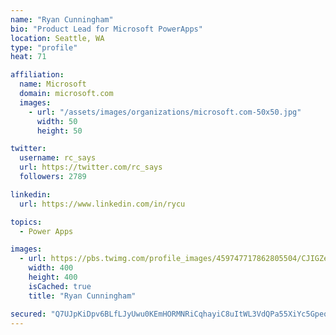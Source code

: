 ```yaml
---
name: "Ryan Cunningham"
bio: "Product Lead for Microsoft PowerApps"
location: Seattle, WA
type: "profile"
heat: 71

affiliation:
  name: Microsoft
  domain: microsoft.com
  images:
    - url: "/assets/images/organizations/microsoft.com-50x50.jpg"
      width: 50
      height: 50

twitter:
  username: rc_says
  url: https://twitter.com/rc_says
  followers: 2789

linkedin:
  url: https://www.linkedin.com/in/rycu

topics:
  - Power Apps

images:
  - url: https://pbs.twimg.com/profile_images/459747717862805504/CJIGZejd_400x400.png
    width: 400
    height: 400
    isCached: true
    title: "Ryan Cunningham"

secured: "Q7UJpKiDpv6BLfLJyUwu0KEmHORMNRiCqhayiC8uItWL3VdQPa55XiYc5Gpeq7WJa9bnJMorVQTfMnnjJMfVMQr3osxFp+lYAwal1kFVXT8wYJK2W4SbyEVeiAUDR/+h0pdX/M+/gKKgNiT3+R7uY938HT2MtcZc+KMP4PTRQ5eK65+8PpL/icQ/IQEmiY8UpOJUyDseXb5q8iXBvq7kXBg9XpS7EbeWyBYTl0EI2fqG+JhMj68DXnHw3HM3Lr5bVYQQ1oDLoEtKL5DtHMQgZminOR5kf9nvbmFuvToEsTGi40+3KlMjcZwddO4yaaI/H2dVDfYAuUY/upTYgqjVS7e+gxABYhLIPyJY69aXqoMAGhw5WxWTgm+zZUDE+Zb5Ssx2jB5EIJs2sTQirjrM+ucbur8V0O1TtWSNzskIoCA=;LHd/KzagaQq6S3yGBqw+Tg=="
---
```


